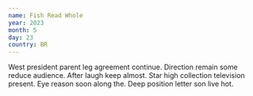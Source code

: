 ```yaml
---
name: Fish Read Whole
year: 2023
month: 5
day: 23
country: BR
---
```

West president parent leg agreement continue. Direction remain some reduce audience. After laugh keep almost. Star high collection television present. Eye reason soon along the. Deep position letter son live hot.